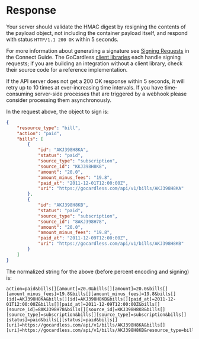 # Response

Your server should validate the HMAC digest by resigning the contents of the payload object, not including the container payload itself, and respond with status `HTTP/1.1 200 OK` within 5 seconds.

For more information about generating a signature see [Signing Requests](#signing-requests) in the Connect Guide. The GoCardless [client libraries](official-libraries) each handle signing requests; if you are building an integration without a client library, check their source code for a reference implementation.

If the API server does not get a 200 OK response within 5 seconds, it will retry up to 10 times at ever-increasing time intervals. If you have time-consuming server-side processes that are triggered by a webhook please consider processing them asynchronously.

In the request above, the object to sign is:

```json
{
    "resource_type": "bill",
    "action": "paid",
    "bills": [
        {
            "id": "AKJ398H8KA",
            "status": "paid",
            "source_type": "subscription",
            "source_id": "KKJ398H8K8",
            "amount": "20.0",
            "amount_minus_fees": "19.8",
            "paid_at": "2011-12-01T12:00:00Z",
            "uri": "https://gocardless.com/api/v1/bills/AKJ398H8KA"
        },
        {
            "id": "AKJ398H8KB",
            "status": "paid",
            "source_type": "subscription",
            "source_id": "8AKJ398H78",
            "amount": "20.0",
            "amount_minus_fees": "19.8",
            "paid_at": "2011-12-09T12:00:00Z",
            "uri": "https://gocardless.com/api/v1/bills/AKJ398H8KB"
        }
    ]
}
```

The normalized string for the above (before percent encoding and signing) is:

```
action=paid&bills[][amount]=20.0&bills[][amount]=20.0&bills[][amount_minus_fees]=19.8&bills[][amount_minus_fees]=19.8&bills[][id]=AKJ398H8KA&bills[][id]=AKJ398H8KB&bills[][paid_at]=2011-12-01T12:00:00Z&bills[][paid_at]=2011-12-09T12:00:00Z&bills[][source_id]=8AKJ398H78&bills[][source_id]=KKJ398H8K8&bills[][source_type]=subscription&bills[][source_type]=subscription&bills[][status]=paid&bills[][status]=paid&bills[][uri]=https://gocardless.com/api/v1/bills/AKJ398H8KA&bills[][uri]=https://gocardless.com/api/v1/bills/AKJ398H8KB&resource_type=bill
```
